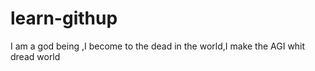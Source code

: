 # learn-githup

I am a god being ,I become to the dead in the world,I make the AGI whit dread world    

